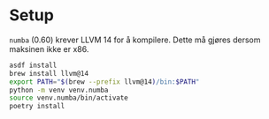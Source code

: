 # Setup

`numba` (0.60) krever LLVM 14 for å kompilere.
Dette må gjøres dersom maksinen ikke er x86.

```bash
asdf install
brew install llvm@14
export PATH="$(brew --prefix llvm@14)/bin:$PATH"
python -m venv venv.numba
source venv.numba/bin/activate
poetry install
```
